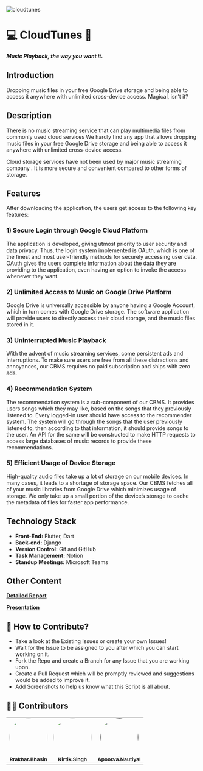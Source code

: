 ![cloudtunes](https://socialify.git.ci/prakharbhasin/CloudTunes/image?description=1&descriptionEditable=A%20Flutter-based%20project%20allowing%20for%20users%20to%20listen%20to%20music%20files%20stored%20in%20their%20Google%20Drive%20without%20downloading%20them%20locally.&font=Inter&language=1&pattern=Signal&theme=Dark)


# 💻 CloudTunes 🎵

_**Music Playback, the way you want it.**_ 

## Introduction 

Dropping music files in your free Google Drive storage and being able to
access it anywhere with unlimited cross-device access. Magical, isn’t it?

## Description 

There is no music streaming service that can play
multimedia files from commonly used cloud services
We hardly find any app that allows dropping music files in
your free Google Drive storage and being able to access it
anywhere with unlimited cross-device access.

Cloud storage services have not been used by major music
streaming company . It is more secure and convenient
compared to other forms of storage.

## Features 

After downloading the application, the users get access to the following key features:

### 1) Secure Login through Google Cloud Platform
The application is developed, giving utmost priority to user security and data privacy.
Thus, the login system implemented is OAuth, which is one of the finest and most
user-friendly methods for securely accessing user data. OAuth gives the users
complete information about the data they are providing to the application, even having
an option to invoke the access whenever they want.
### 2) Unlimited Access to Music on Google Drive Platform
Google Drive is universally accessible by anyone having a Google Account, which in turn
comes with Google Drive storage. The software application will provide users to directly
access their cloud storage, and the music files stored in it.
### 3) Uninterrupted Music Playback
With the advent of music streaming services, come persistent ads and interruptions. To
make sure users are free from all these distractions and annoyances, our CBMS
requires no paid subscription and ships with zero ads.
### 4) Recommendation System
The recommendation system is a sub-component of our CBMS. It provides users songs
which they may like, based on the songs that they previously listened to. Every
logged-in user should have access to the recommender system. The system will go
through the songs that the user previously listened to, then according to that
information, it should provide songs to the user. An API for the same will be
constructed to make HTTP requests to access large databases of music records to
provide these recommendations.
### 5) Efficient Usage of Device Storage
High-quality audio files take up a lot of storage on our mobile devices. In many cases, it
leads to a shortage of storage space. Our CBMS fetches all of your music libraries from
Google Drive which minimizes usage of storage. We only take up a small portion of the
device’s storage to cache the metadata of files for faster app performance.


## Technology Stack

- **Front-End:** Flutter, Dart
- **Back-end:** Django
- **Version Control:** Git and GitHub 
- **Task Management:** Notion
- **Standup Meetings:** Microsoft Teams


## Other Content

**[Detailed Report](https://github.com/prakharbhasin/CloudTunes/blob/master/Documentation/ProjectReport.pdf)**

**[Presentation](https://github.com/prakharbhasin/CloudTunes/blob/master/Documentation/Presentation.pdf)**


## 🤝 How to Contribute?

- Take a look at the Existing Issues or create your own Issues!
- Wait for the Issue to be assigned to you after which you can start working on it.
- Fork the Repo and create a Branch for any Issue that you are working upon.
- Create a Pull Request which will be promptly reviewed and suggestions would be added to improve it.
- Add Screenshots to help us know what this Script is all about.

## 👨‍💻 Contributors 

<table>
  <tr>
    <td align="center"><a href="https://github.com/prkhrbhsn"><img src="https://avatars.githubusercontent.com/u/61727284?v=4" width="100px;" alt="" style="border-radius:50%"/><br /><sub><b>Prakhar Bhasin</b></sub></a><br /></td>
    <td align="center"><a href="https://github.com/kirtiksingh"><img src="https://avatars.githubusercontent.com/u/42700919?v=4" width="100px;" alt="" style="border-radius:50%"/><br /><sub><b>Kirtik Singh</b></sub></a><br /></td> 
    <td align="center"><a href=""><img src="https://avatars.githubusercontent.com/u/38958532?v=4" width="100px;" alt="" style="border-radius:50%"/><br /><sub><b>Apoorva Nautiyal</b></sub></a><br /></td>

  </tr>
</table>